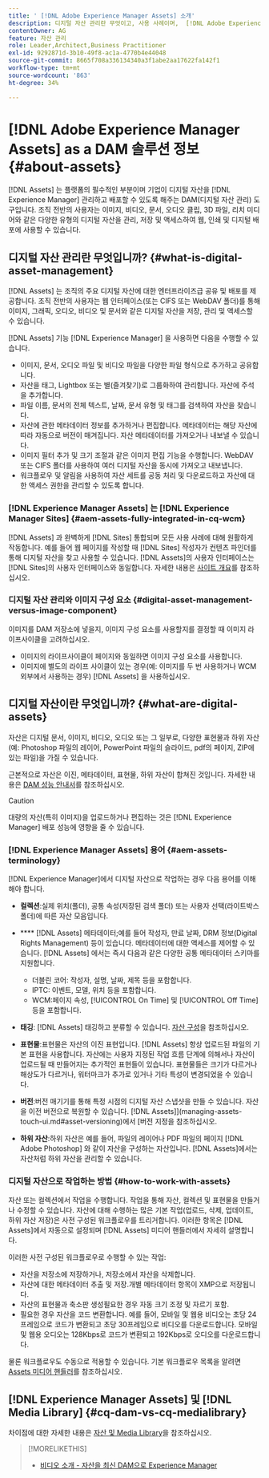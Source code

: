 ```yaml
---
title: ' [!DNL Adobe Experience Manager Assets] 소개'
description: 디지털 자산 관리란 무엇이고, 사용 사례이며,  [!DNL Adobe Experience Manager Asset] 오퍼링을 제공하는지 알아봅니다.
contentOwner: AG
feature: 자산 관리
role: Leader,Architect,Business Practitioner
exl-id: 9292871d-3b10-49f8-ac1a-4770b4e44048
source-git-commit: 8665f708a336134340a3f1abe2aa17622fa142f1
workflow-type: tm+mt
source-wordcount: '863'
ht-degree: 34%

---
```


# [!DNL Adobe Experience Manager Assets] as a DAM 솔루션 정보 {#about-assets}

[!DNL Assets] 는 플랫폼의 필수적인 부분이며 기업이 디지털 자산을  [!DNL Experience Manager] 관리하고 배포할 수 있도록 해주는 DAM(디지털 자산 관리) 도구입니다. 조직 전반의 사용자는 이미지, 비디오, 문서, 오디오 클립, 3D 파일, 리치 미디어와 같은 다양한 유형의 디지털 자산을 관리, 저장 및 액세스하여 웹, 인쇄 및 디지털 배포에 사용할 수 있습니다.

## 디지털 자산 관리란 무엇입니까? {#what-is-digital-asset-management}

[!DNL Assets] 는 조직의 주요 디지털 자산에 대한 엔터프라이즈급 공유 및 배포를 제공합니다. 조직 전반의 사용자는 웹 인터페이스(또는 CIFS 또는 WebDAV 폴더)를 통해 이미지, 그래픽, 오디오, 비디오 및 문서와 같은 디지털 자산을 저장, 관리 및 액세스할 수 있습니다.

[!DNL Assets] 기능 [!DNL Experience Manager] 을 사용하면 다음을 수행할 수 있습니다.

* 이미지, 문서, 오디오 파일 및 비디오 파일을 다양한 파일 형식으로 추가하고 공유합니다.
* 자산을 태그, Lightbox 또는 별(즐겨찾기)로 그룹화하여 관리합니다. 자산에 주석을 추가합니다.
* 파일 이름, 문서의 전체 텍스트, 날짜, 문서 유형 및 태그를 검색하여 자산을 찾습니다.
* 자산에 관한 메타데이터 정보를 추가하거나 편집합니다. 메타데이터는 해당 자산에 따라 자동으로 버전이 매겨집니다. 자산 메타데이터를 가져오거나 내보낼 수 있습니다.
* 이미지 필터 추가 및 크기 조절과 같은 이미지 편집 기능을 수행합니다. WebDAV 또는 CIFS 폴더를 사용하여 여러 디지털 자산을 동시에 가져오고 내보냅니다.
* 워크플로우 및 알림을 사용하여 자산 세트를 공동 처리 및 다운로드하고 자산에 대한 액세스 권한을 관리할 수 있도록 합니다.

### [!DNL Experience Manager Assets] 는  [!DNL Experience Manager Sites] {#aem-assets-fully-integrated-in-cq-wcm}

[!DNL Assets] 과 완벽하게  [!DNL Sites] 통합되며 모든 사용 사례에 대해 원활하게 작동합니다. 예를 들어 웹 페이지를 작성할 때 [!DNL Sites] 작성자가 컨텐츠 파인더를 통해 디지털 자산을 찾고 사용할 수 있습니다. [!DNL Assets]의 사용자 인터페이스는 [!DNL Sites]의 사용자 인터페이스와 동일합니다. 자세한 내용은 [사이트 개요](/help/sites-authoring/qg-page-authoring.md)를 참조하십시오.

<!-- TBD: Update image for branding 

![screen_shot_2012-04-17at15946pm](assets/screen_shot_2012-04-17at15946pm.png) ![screen_shot_2012-04-17at20100pm](assets/screen_shot_2012-04-17at20100pm.png)

Assets managed within [!DNL Experience Manager] DAM can then be accessed via the content finder of WCM:

![screen_shot_2012-04-17at20214pm](assets/screen_shot_2012-04-17at20214pm.png) -->

### 디지털 자산 관리와 이미지 구성 요소 {#digital-asset-management-versus-image-component}

이미지를 DAM 저장소에 넣을지, 이미지 구성 요소를 사용할지를 결정할 때 이미지 라이프사이클을 고려하십시오.

* 이미지의 라이프사이클이 페이지와 동일하면 이미지 구성 요소를 사용합니다.
* 이미지에 별도의 라이프 사이클이 있는 경우(예: 이미지를 두 번 사용하거나 WCM 외부에서 사용하는 경우) [!DNL Assets] 을 사용하십시오.

## 디지털 자산이란 무엇입니까? {#what-are-digital-assets}

자산은 디지털 문서, 이미지, 비디오, 오디오 또는 그 일부로, 다양한 표현물과 하위 자산(예: Photoshop 파일의 레이어, PowerPoint 파일의 슬라이드, pdf의 페이지, ZIP에 있는 파일)을 가질 수 있습니다.

근본적으로 자산은 이진, 메타데이터, 표현물, 하위 자산이 합쳐진 것입니다. 자세한 내용은 [DAM 성능 안내서](https://experienceleague.adobe.com/docs/experience-manager-64/deploying/configuring/assets-performance-sizing.html)를 참조하십시오.

>[!CAUTION]
>
>대량의 자산(특히 이미지)을 업로드하거나 편집하는 것은 [!DNL Experience Manager] 배포 성능에 영향을 줄 수 있습니다.

### [!DNL Experience Manager Assets] 용어 {#aem-assets-terminology}

[!DNL Experience Manager]에서 디지털 자산으로 작업하는 경우 다음 용어를 이해해야 합니다.

* **컬렉션**:실제 위치(폴더), 공통 속성(저장된 검색 폴더) 또는 사용자 선택(라이트박스 폴더)에 따른 자산 모음입니다.

* **** [!DNL Assets] 메타데이터;예를 들어 작성자, 만료 날짜, DRM 정보(Digital Rights Management) 등이 있습니다. 메타데이터에 대한 액세스를 제어할 수 있습니다. [!DNL Assets] 에서는 즉시 다음과 같은 다양한 공통 메타데이터 스키마를 지원합니다.

   * 더블린 코어: 작성자, 설명, 날짜, 제목 등을 포함합니다.
   * IPTC: 이벤트, 모델, 위치 등을 포함합니다.
   * WCM:페이지 속성, [!UICONTROL On Time] 및 [!UICONTROL Off Time] 등을 포함합니다.

* **태깅**: [!DNL Assets] 태깅하고 분류할 수 있습니다. [자산 구성](/help/assets/organize-assets.md)을 참조하십시오.

* **표현물**:표현물은 자산의 이진 표현입니다. [!DNL Assets] 항상 업로드된 파일의 기본 표현을 사용합니다. 자산에는 사용자 지정된 작업 흐름 단계에 의해서나 자산이 업로드될 때 만들어지는 추가적인 표현들이 있습니다. 표현물들은 크기가 다르거나 해상도가 다르거나, 워터마크가 추가로 있거나 기타 특성이 변경되었을 수 있습니다.

* **버전**:버전 매기기를 통해 특정 시점의 디지털 자산 스냅샷을 만들 수 있습니다. 자산을 이전 버전으로 복원할 수 있습니다.  [!DNL Assets]](managing-assets-touch-ui.md#asset-versioning)에서 [버전 지정을 참조하십시오.

* **하위 자산**:하위 자산은 예를 들어, 파일의 레이어나 PDF 파일의 페이지 [!DNL Adobe Photoshop] 와 같이 자산을 구성하는 자산입니다. [!DNL Assets]에서는 자산처럼 하위 자산을 관리할 수 있습니다.

### 디지털 자산으로 작업하는 방법 {#how-to-work-with-assets}

자산 또는 컬렉션에서 작업을 수행합니다. 작업을 통해 자산, 컬렉션 및 표현물을 만들거나 수정할 수 있습니다. 자산에 대해 수행하는 많은 기본 작업(업로드, 삭제, 업데이트, 하위 자산 저장)은 사전 구성된 워크플로우를 트리거합니다. 이러한 항목은 [!DNL Assets]에서 자동으로 설정되며 [!DNL Assets] 미디어 핸들러에서 자세히 설명합니다.

이러한 사전 구성된 워크플로우로 수행할 수 있는 작업:

* 자산을 저장소에 저장하거나, 저장소에서 자산을 삭제합니다.
* 자산에 대한 메타데이터 추출 및 저장.개별 메타데이터 항목이 XMP으로 저장됩니다.
* 자산의 표현물과 축소판 생성필요한 경우 자동 크기 조정 및 자르기 포함.
* 필요한 경우 자산을 코드 변환합니다. 예를 들어, 모바일 및 웹용 비디오는 초당 24프레임으로 코드가 변환되고 초당 30프레임으로 비디오를 다운로드합니다. 모바일 및 웹용 오디오는 128Kbps로 코드가 변환되고 192Kbps로 오디오를 다운로드합니다.

물론 워크플로우도 수동으로 적용할 수 있습니다. 기본 워크플로우 목록을 알려면 [ Assets 미디어 핸들러](media-handlers.md)를 참조하십시오.

## [!DNL Experience Manager Assets] 및 [!DNL Media Library] {#cq-dam-vs-cq-medialibrary}

차이점에 대한 자세한 내용은 [자산 및 Media Library](medialibrary.md)을 참조하십시오.

>[!MORELIKETHIS]
>
>* [비디오 소개 - 자산을 최신 DAM으로 Experience Manager](https://www.youtube.com/watch?v=PBwQqZgC-yo)

